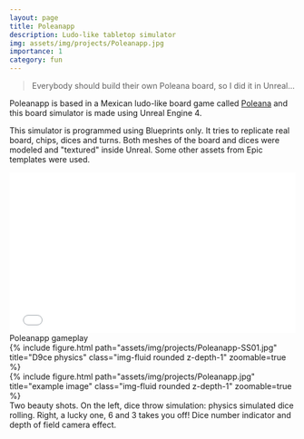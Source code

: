 ```yaml
---
layout: page
title: Poleanapp
description: Ludo-like tabletop simulator
img: assets/img/projects/Poleanapp.jpg
importance: 1
category: fun
---
```


> Everybody should build their own Poleana board, so I did it in Unreal...


Poleanapp is based in a Mexican ludo-like board game called [Poleana](https://gatopardo.com/estilo-de-vida/poleana-el-juego-de-mesa-de-la-carcel/) and this board simulator is made using Unreal Engine 4.

This simulator is programmed using Blueprints only. It tries to replicate real board, chips, dices and turns. Both meshes of the board and dices were modeled and "textured" inside Unreal. Some other assets from Epic templates were used.

<div>
    <style>
        .embed-container {
            position: relative;
            padding-bottom: 56.25%;
            height: 0;
            overflow: hidden;
            max-width: 100%;
        }
        .embed-container iframe,
        .embed-container object,
        .embed-container embed {
            position: absolute;
            top: 0;
            left: 0;
            width: 100%;
            height: 100%;
        }
    </style>
    <div class='embed-container'>
        <iframe src="//www.youtube.com/embed/p65aSIYT8js" allowfullscreen="" frameborder="0"></iframe>
    </div>
</div>
<div class="caption">
    Poleanapp gameplay
</div>


<div class="row">
    <div class="col-sm mt-3 mt-md-0">
        {% include figure.html path="assets/img/projects/Poleanapp-SS01.jpg" title="D9ce physics" class="img-fluid rounded z-depth-1" zoomable=true %}
    </div>
    <div class="col-sm mt-3 mt-md-0">
        {% include figure.html path="assets/img/projects/Poleanapp.jpg" title="example image" class="img-fluid rounded z-depth-1" zoomable=true %}
    </div>
</div>
<div class="caption">
    Two beauty shots. On the left, dice throw simulation: physics simulated dice rolling. Right, a lucky one, 6 and 3 takes you off! Dice number indicator and depth of field camera effect.
</div>